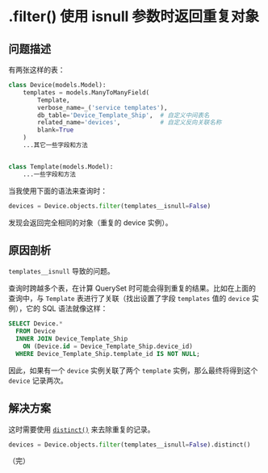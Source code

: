 # .filter() 使用 isnull 参数时返回重复对象

## 问题描述

有两张这样的表：

```python
class Device(models.Model):
    templates = models.ManyToManyField(
        Template,
        verbose_name=_('service templates'),
        db_table='Device_Template_Ship',  # 自定义中间表名
        related_name='devices',           # 自定义反向关联名称
        blank=True
    )
    ...其它一些字段和方法


class Template(models.Model):
    ...一些字段和方法
```

当我使用下面的语法来查询时：

```python
devices = Device.objects.filter(templates__isnull=False)
```

发现会返回完全相同的对象（重复的 device 实例）。

## 原因剖析

`templates__isnull` 导致的问题。

查询时跨越多个表，在计算 QuerySet 时可能会得到重复的结果。比如在上面的查询中，与 `Template` 表进行了关联（找出设置了字段 `templates` 值的 `device` 实例），它的 SQL 语法就像这样：

```sql
SELECT Device.*
  FROM Device 
  INNER JOIN Device_Template_Ship 
    ON (Device.id = Device_Template_Ship.device_id) 
  WHERE Device_Template_Ship.template_id IS NOT NULL;
```

因此，如果有一个 `device` 实例关联了两个 `template` 实例，那么最终将得到这个 `device` 记录两次。

## 解决方案

这时需要使用 [`distinct()`](https://docs.djangoproject.com/en/4.2/ref/models/querysets/#distinct) 来去除重复的记录。

```python
devices = Device.objects.filter(templates__isnull=False).distinct()
```

（完）
